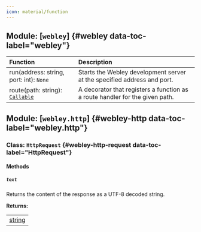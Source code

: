 ```yaml
---
icon: material/function
---
```


<style>
    .md-typeset__table {
      width: 100%;
    }

    .md-typeset__table table:not([class]) {
      display: table
    }
</style>


## **Module: [`webley`]** {#webley data-toc-label="webley"}

| Function | Description |
| :-- | :-- |
| run(address: string, port: int): `None` | Starts the Webley development server at the specified address and port. |
| route(path: string): [`Callable`](https://docs.python.org/3/library/typing.html#typing.Callable) | A decorator that registers a function as a route handler for the given path. |


## **Module: [`webley.http`]** {#webley-http data-toc-label="webley.http"}

### Class: `HttpRequest` {#webley-http-request data-toc-label="HttpRequest"}

#### Methods

##### `text`

Returns the content of the response as a UTF-8 decoded string.

**Returns:**

<table>
  <tr>
    <td><a href="https://docs.python.org/3/library/stdtypes.html#str">string</a></td>
  </tr>
</table>